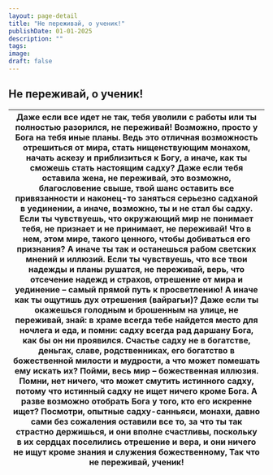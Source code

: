 ```yaml
---
layout: page-detail
title: "Не переживай, о ученик!"
publishDate: 01-01-2025
description: ""
tags:
image:
draft: false
---
```


## Не переживай, о ученик!
| Даже если все идет не так,  тебя уволили с работы или ты полностью разорился,  не переживай!  Возможно, просто у Бога на тебя иные планы. Ведь это отличная возможность отрешиться от мира,  стать нищенствующим монахом,  начать аскезу и приблизиться к Богу,  а иначе, как ты сможешь стать настоящим садху? Даже если тебя оставила жена, не переживай,  это возможно, благословение свыше,  твой шанс оставить все привязанности  и наконец-то заняться серьезно садханой в уединении, а иначе, возможно, ты и не стал бы садху. Если ты чувствуешь, что окружающий мир не понимает тебя,  не признает и не принимает, не переживай! Что в нем, этом мире, такого ценного,  чтобы добиваться его признания? А иначе ты так и останешься рабом светских мнений и иллюзий. Если ты чувствуешь, что все твои надежды и планы рушатся,  не переживай,  верь, что отсечение надежд и страхов,  отрешение от мира и уединение –  самый прямой путь к просветлению! А иначе как ты ощутишь дух отрешения (вайрагьи)? Даже если ты окажешься голодным и брошенным на улице,  не переживай,  знай: в храме всегда тебе найдется место для ночлега и еда,  и помни: садху всегда рад даршану Бога,  как бы он ни проявился. Счастье садху не в богатстве, деньгах, славе, родственниках,  его богатство в божественной милости и мудрости,  а что может помешать ему искать их? Пойми, весь мир – божественная иллюзия. Помни, нет ничего, что может смутить истинного садху,  потому что истинный садху не ищет ничего кроме Бога. А разве возможно отобрать Бога у того,  кто его искренне ищет? Посмотри, опытные садху-санньяси, монахи,  давно сами без сожаления оставили все то,  за что ты так страстно держишься, и они вполне счастливы,  поскольку в их сердцах поселились отрешение и вера,  и они ничего не ищут кроме знания  и служения божественному, Так что не переживай, ученик! |
| ---------------------------------------------------------------------------------------------------------------------------------------------------------------------------------------------------------------------------------------------------------------------------------------------------------------------------------------------------------------------------------------------------------------------------------------------------------------------------------------------------------------------------------------------------------------------------------------------------------------------------------------------------------------------------------------------------------------------------------------------------------------------------------------------------------------------------------------------------------------------------------------------------------------------------------------------------------------------------------------------------------------------------------------------------------------------------------------------------------------------------------------------------------------------------------------------------------------------------------------------------------------------------------------------------------------------------------------------------------------------------------------------------------------------------------------------------------------------------------------------------------------------------------------------------------------------------------------------------------------------------------------------------------------------------------------------------------------------------------------------------------------------------------------------------------------------------------------------------------------------------------------------- |
  
  
